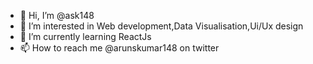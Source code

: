 - 👋 Hi, I’m @ask148
- 👀 I’m interested in Web development,Data Visualisation,Ui/Ux design
- 🌱 I’m currently learning ReactJs
- 📫 How to reach me @arunskumar148 on twitter

<!---
ask148/ask148 is a ✨ special ✨ repository because its `README.md` (this file) appears on your GitHub profile.
You can click the Preview link to take a look at your changes.
--->
